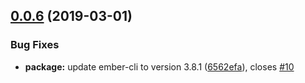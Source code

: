 ## [0.0.6](https://github.com/BBVAEngineering/ember-cli-route-map/compare/v0.0.5...v0.0.6) (2019-03-01)


### Bug Fixes

* **package:** update ember-cli to version 3.8.1 ([6562efa](https://github.com/BBVAEngineering/ember-cli-route-map/commit/6562efa)), closes [#10](https://github.com/BBVAEngineering/ember-cli-route-map/issues/10)
